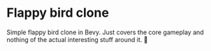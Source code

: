 # Flappy bird clone
Simple flappy bird clone in Bevy. Just covers the core gameplay and nothing of the actual interesting stuff around it. :shrug: